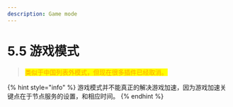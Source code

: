 ```yaml
---
description: Game mode
---
```


# 5.5 游戏模式

> <mark style="color:orange;">类似于中国列表外模式，但现在很多插件已经取消。</mark>

{% hint style="info" %}
游戏模式并不能真正的解决游戏加速，因为游戏加速关键点在于节点服务的设置，和相应时间。
{% endhint %}
